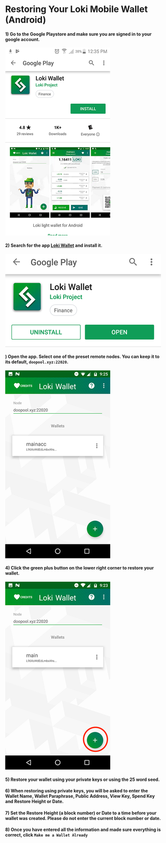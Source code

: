 # Restoring Your Loki Mobile Wallet (Android)

#### 1) Go to the Google Playstore and make sure you are signed in to your google account.

![Loki-Wallet-in-the-playstore](https://raw.githubusercontent.com/Meditations1/loki-docs/master/docs/assets/images/Loki-Wallet-in-the-playstore.png)

#### 2) Search for the app [Loki Wallet](https://play.google.com/store/apps/details?id=network.loki.wallet) and install it.

![Open-Wallet-App](https://raw.githubusercontent.com/Meditations1/loki-docs/master/docs/assets/images/Open-Wallet-App.png)

#### ) Open the app. Select one of the preset remote nodes. You can keep it to its default, `doopool.xyz:22020`.

![select-remote-node](https://raw.githubusercontent.com/Meditations1/loki-docs/master/docs/assets/images/select-remote-node.png)

#### 4) Click the green plus button on the lower right corner to restore your wallet.

![select-green-plus](https://raw.githubusercontent.com/Meditations1/loki-docs/master/docs/assets/images/select-green-plus.png)

#### 5) Restore your wallet using your private keys or using the 25 word seed.

#### 6) When restoring using private keys, you will be asked to enter the Wallet Name, Wallet Paraphrase, Public Address, View Key, Spend Key and Restore Height or Date.

#### 7) Set the Restore Height (a block number) or Date to a time **before** your wallet was created. Please do not enter the current block number or date.

#### 8) Once you have entered all the information and made sure everything is correct, click `Make me a Wallet Already`
